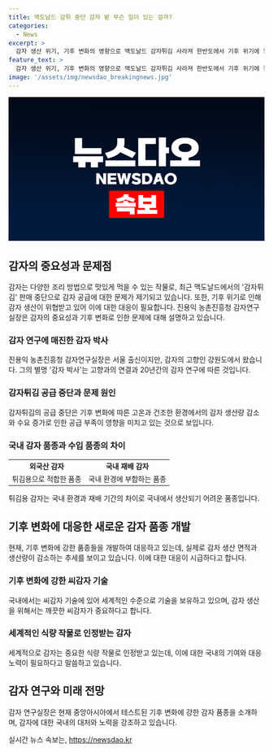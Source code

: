 ```yaml
---
title: 맥도날드 감튀 중단 감자 밭 무슨 일이 있는 걸까?
categories:
  - News
excerpt: >
  감자 생산 위기, 기후 변화의 영향으로 맥도날드 감자튀김 사라져 한반도에서 기후 위기에 놓인 감자 생산. 진용익 농촌진흥청 감자연구실장은 감자 생산의 어려움과 중요성에 대해 설명하며, 씨감자 기술의 중요성을 강조했습니다. 또한, 감자 품종의 다양성과 기후 변화에 강한 품종 개발에 대한 노력을 소개하면서, 감자의 식량가치와 세계적 중요성에 대해 이야기했습니다. (150자)
feature_text: >
  감자 생산 위기, 기후 변화의 영향으로 맥도날드 감자튀김 사라져 한반도에서 기후 위기에 놓인 감자 생산. 진용익 농촌진흥청 감자연구실장은 감자 생산의 어려움과 중요성에 대해 설명하며, 씨감자 기술의 중요성을 강조했습니다. 또한, 감자 품종의 다양성과 기후 변화에 강한 품종 개발에 대한 노력을 소개하면서, 감자의 식량가치와 세계적 중요성에 대해 이야기했습니다. (150자)
image: '/assets/img/newsdao_breakingnews.jpg'
---
```


<p><img src="/assets/img/newsdao_breakingnews.jpg" alt="koreaapp 속보" /></p>

<h2 data-ke-size="size26">감자의 중요성과 문제점</h2>

<p data-ke-size="size16">감자는 다양한 조리 방법으로 맛있게 먹을 수 있는 작물로, 최근 맥도날드에서의 '감자튀김' 판매 중단으로 감자 공급에 대한 문제가 제기되고 있습니다. 또한, 기후 위기로 인해 감자 생산이 위협받고 있어 이에 대한 대응이 필요합니다. 진용익 농촌진흥청 감자연구실장은 감자의 중요성과 기후 변화로 인한 문제에 대해 설명하고 있습니다.</p>

<h3>감자 연구에 매진한 감자 박사</h3>

<p data-ke-size="size16">진용익 농촌진흥청 감자연구실장은 서울 출신이지만, 감자의 고향인 강원도에서 왔습니다. 그의 별명 '감자 박사'는 고향과의 연결과 20년간의 감자 연구에 따른 것입니다.</p>

<h3>감자튀김 공급 중단과 문제 원인</h3>

<p data-ke-size="size16">감자튀김의 공급 중단은 기후 변화에 따른 고온과 건조한 환경에서의 감자 생산량 감소와 수요 증가로 인한 공급 부족이 영향을 미치고 있는 것으로 보입니다.</p>

<h3>국내 감자 품종과 수입 품종의 차이</h3>

<table>
  <tr>
    <td style="text-align: center; height: 17px;"><b>외국산 감자</b></td>
    <td style="text-align: center; height: 17px;"><b>국내 재배 감자</b></td>
  </tr>
  <tr>
    <td style="text-align: center; height: 17px;">튀김용으로 적합한 품종</td>
    <td style="text-align: center; height: 17px;">국내 환경에 부합하는 품종</td>
  </tr>
</table>

<p data-ke-size="size16">튀김용 감자는 국내 환경과 재배 기간의 차이로 국내에서 생산되기 어려운 품종입니다.</p>

<h2 data-ke-size="size26">기후 변화에 대응한 새로운 감자 품종 개발</h2>

<p data-ke-size="size16">현재, 기후 변화에 강한 품종들을 개발하여 대응하고 있는데, 실제로 감자 생산 면적과 생산량이 감소하는 추세를 보이고 있습니다. 이에 대한 대응이 시급하다고 합니다.</p>

<h3>기후 변화에 강한 씨감자 기술</h3>

<p data-ke-size="size16">국내에서는 씨감자 기술에 있어 세계적인 수준으로 기술을 보유하고 있으며, 감자 생산을 위해서는 깨끗한 씨감자가 중요하다고 합니다.</p>

<h3>세계적인 식량 작물로 인정받는 감자</h3>

<p data-ke-size="size16">세계적으로 감자는 중요한 식량 작물로 인정받고 있는데, 이에 대한 국내의 기여와 대응노력이 필요하다고 말씀하고 있습니다.</p>

<h2 data-ke-size="size26">감자 연구와 미래 전망</h2>

<p data-ke-size="size16">감자 연구실장은 현재 중앙아시아에서 테스트된 기후 변화에 강한 감자 품종을 소개하며, 감자에 대한 국내의 대처와 노력을 강조하고 있습니다.</p>
실시간 뉴스 속보는, <a href="https://newsdao.kr" rel="dofollow">https://newsdao.kr</a>


